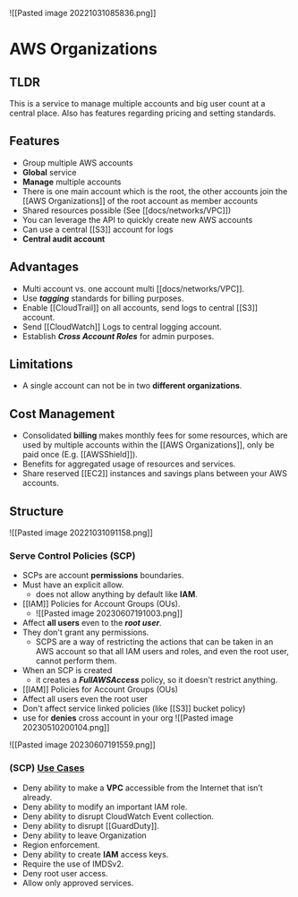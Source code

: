 ![[Pasted image 20221031085836.png]]
# AWS Organizations

## TLDR
This is a service to manage multiple accounts and big user count at a central place. Also has features regarding pricing and setting standards.

## Features
- Group multiple AWS accounts
- **Global** service
- **Manage** multiple accounts
- There is one main account which is the root, the other accounts  join the [[AWS Organizations]] of the root account as member accounts
- Shared resources possible (See [[docs/networks/VPC]])
- You can leverage the API to quickly create new AWS accounts
- Can use a central [[S3]] account for logs
- **Central audit account**

## Advantages
- Multi account vs. one account multi [[docs/networks/VPC]].
- Use ***tagging*** standards for billing purposes.
- Enable [[CloudTrail]] on all accounts, send logs to central [[S3]] account.
- Send [[CloudWatch]] Logs to central logging account.
- Establish ***Cross Account Roles*** for admin purposes.

## Limitations
- A single account can not be in two **different organizations**.

## Cost Management
- Consolidated **billing** makes monthly fees for some resources, which are used by multiple accounts within the [[AWS Organizations]], only be paid once (E.g. [[AWSShield]]).
- Benefits for aggregated usage of resources and services.
- Share reserved [[EC2]] instances and savings plans between your AWS  accounts.


## Structure
![[Pasted image 20221031091158.png]]

### Serve Control Policies (SCP)
- SCPs are account **permissions** boundaries.
- Must have an explicit allow.
	- does not allow anything by default like **IAM**.
- [[IAM]] Policies for Account Groups (OUs).
	- ![[Pasted image 20230607191003.png]]
- Affect **all users** even to the ***root user***.
- They don't grant any permissions.
	- SCPS are a way of restricting the actions that can be taken in an AWS account so that all IAM users and roles, and even the root user, cannot perform them.
- When an SCP is created
	- it creates a ***FullAWSAccess*** policy, so it doesn't restrict anything.   
- [[IAM]] Policies for Account Groups (OUs)
- Affect all users even the root user
- Don't affect service linked policies (like [[S3]] bucket policy)
- use for **denies** cross account in your org
![[Pasted image 20230510200104.png]]

![[Pasted image 20230607191559.png]]

### (SCP) [Use Cases](https://summitroute.com/blog/2020/03/25/aws_scp_best_practices/#two-person-rule-concept)
- Deny ability to make a **VPC** accessible from the Internet that isn’t already.
- Deny ability to modify an important IAM role.
- Deny ability to disrupt CloudWatch Event collection.
- Deny ability to disrupt [[GuardDuty]].
- Deny ability to leave Organization
- Region enforcement.
- Deny ability to create **IAM** access keys.
- Require the use of IMDSv2.
- Deny root user access.
- Allow only approved services.